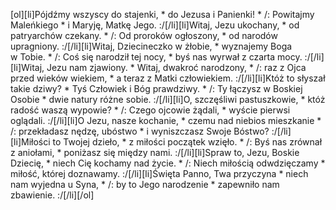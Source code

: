 [ol][li]Pójdźmy wszyscy do stajenki, * do Jezusa i Panienki! * /: Powitajmy Maleńkiego * i Maryję, Matkę Jego. :/[/li][li]Witaj, Jezu ukochany, * od patryarchów czekany. * /: Od proroków ogłoszony, * od narodów upragniony. :/[/li][li]Witaj, Dziecineczko w żłobie, * wyznajemy Boga w Tobie. * /: Coś się narodził tej nocy, * byś nas wyrwał z czarta mocy. :/[/li][li]Witaj, Jezu nam zjawiony. * Witaj, dwakroć narodzony, * /: raz z Ojca przed wieków wiekiem, * a teraz z Matki człowiekiem. :/[/li][li]Któż to słyszał takie dziwy? * Tyś Człowiek i Bóg prawdziwy. * /: Ty łączysz w Boskiej Osobie * dwie natury różne sobie. :/[/li][li]O, szczęśliwi pastuszkowie, * któż radość waszą wypowie? * /: Czego ojcowie żądali, * wyście pierwsi oglądali. :/[/li][li]O Jezu, nasze kochanie, * czemu nad niebios mieszkanie * /: przekładasz nędzę, ubóstwo * i wyniszczasz Swoje Bóstwo? :/[/li][li]Miłości to Twojej dzieło, * z miłości początek wzięło. * /: Byś nas zrównał z aniołami, * poniżasz się między nami. :/[/li][li]Spraw to, Jezu, Boskie Dziecię, * niech Cię kochamy nad życie. * /: Niech miłością odwdzięczamy * miłość, której doznawamy. :/[/li][li]Święta Panno, Twa przyczyna * niech nam wyjedna u Syna, * /: by to Jego narodzenie * zapewniło nam zbawienie. :/[/li][/ol]